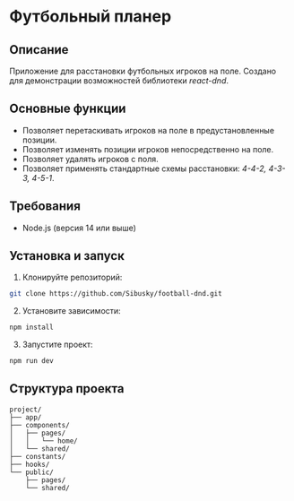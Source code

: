 # Футбольный планер

## Описание

Приложение для расстановки футбольных игроков на поле. Создано для демонстрации возможностей библиотеки _react-dnd_.

## Основные функции

- Позволяет перетаскивать игроков на поле в предустановленные позиции.
- Позволяет изменять позиции игроков непосредственно на поле.
- Позволяет удалять игроков с поля.
- Позволяет применять стандартные схемы расстановки: _4-4-2, 4-3-3, 4-5-1_.

## Требования

- Node.js (версия 14 или выше)

## Установка и запуск

1. Клонируйте репозиторий:

```bash
git clone https://github.com/Sibusky/football-dnd.git
```

2. Установите зависимости:

```bash
npm install
```

3. Запустите проект:

```bash
npm run dev
```

## Структура проекта

```plaintext
project/
├── app/
├── components/
│   ├── pages/
│   │   └── home/
│   └── shared/
├── constants/
├── hooks/
└── public/
    ├── pages/
    └── shared/
```
